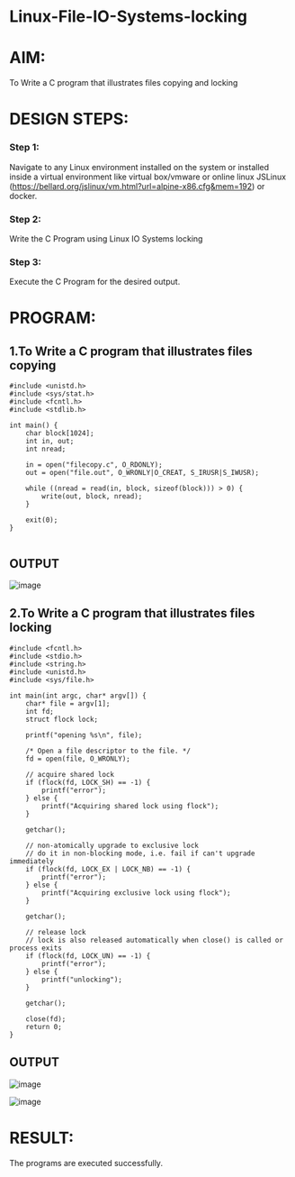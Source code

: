# Linux-File-IO-Systems-locking

# AIM:
To Write a C program that illustrates files copying and locking

# DESIGN STEPS:

### Step 1:

Navigate to any Linux environment installed on the system or installed inside a virtual environment like virtual box/vmware or online linux JSLinux (https://bellard.org/jslinux/vm.html?url=alpine-x86.cfg&mem=192) or docker.

### Step 2:

Write the C Program using Linux IO Systems locking

### Step 3:

Execute the C Program for the desired output. 

# PROGRAM:

## 1.To Write a C program that illustrates files copying 
```
#include <unistd.h>
#include <sys/stat.h>
#include <fcntl.h>
#include <stdlib.h>

int main() {
    char block[1024];
    int in, out;
    int nread;

    in = open("filecopy.c", O_RDONLY);
    out = open("file.out", O_WRONLY|O_CREAT, S_IRUSR|S_IWUSR);

    while ((nread = read(in, block, sizeof(block))) > 0) {
        write(out, block, nread);
    }

    exit(0);
}


```

## OUTPUT
![image](https://github.com/SASIDEVIvenaram/Linux-File-IO-Systems-locking/assets/118707332/a5734aae-7f6e-4370-8449-15e7062ae7ab)


## 2.To Write a C program that illustrates files locking
```
#include <fcntl.h>
#include <stdio.h>
#include <string.h>
#include <unistd.h>
#include <sys/file.h>

int main(int argc, char* argv[]) {
    char* file = argv[1];
    int fd;
    struct flock lock;

    printf("opening %s\n", file);

    /* Open a file descriptor to the file. */
    fd = open(file, O_WRONLY);

    // acquire shared lock
    if (flock(fd, LOCK_SH) == -1) {
        printf("error");
    } else {
        printf("Acquiring shared lock using flock");
    }

    getchar();

    // non-atomically upgrade to exclusive lock
    // do it in non-blocking mode, i.e. fail if can't upgrade immediately
    if (flock(fd, LOCK_EX | LOCK_NB) == -1) {
        printf("error");
    } else {
        printf("Acquiring exclusive lock using flock");
    }

    getchar();

    // release lock
    // lock is also released automatically when close() is called or process exits
    if (flock(fd, LOCK_UN) == -1) {
        printf("error");
    } else {
        printf("unlocking");
    }

    getchar();

    close(fd);
    return 0;
}

```


## OUTPUT

![image](https://github.com/SASIDEVIvenaram/Linux-File-IO-Systems-locking/assets/118707332/b38763c4-6bd9-4b45-bd87-3754734e0a32)

![image](https://github.com/SASIDEVIvenaram/Linux-File-IO-Systems-locking/assets/118707332/69f192d1-a5e7-4deb-82e7-3c92903d234f)



# RESULT:
The programs are executed successfully.
